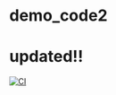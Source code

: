 # demo_code2
# updated!!


[![CI](https://github.com/kikukawa9/demo_code2/actions/workflows/blank.yml/badge.svg)](https://github.com/kikukawa9/demo_code2/actions/workflows/blank.yml)
